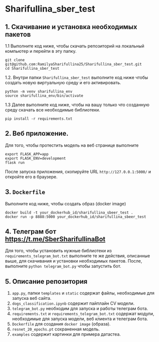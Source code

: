 # Sharifullina_sber_test

## 1. Скачивание и установка необходимых пакетов  

1.1 Выполните код ниже, чтобы скачать репозиторий на локальный компьютер и перейти в эту папку.
```
git clone git@github.com:RamilyaSharifullina25/Sharifullina_sber_test.git
cd Sharifullina_sber_test
```
1.2. Внутри папки ```Sharifullina_sber_test``` выполните код ниже чтобы создать новую виртуальную среду и его активировать.   
```
python -m venv sharifullina_env
source sharifullina_env/bin/activate
```
1.3 Далее выполните код ниже, чтобы на вашу только что созданную среду скачать все необходимые библиотеки.  
```
pip install -r requirements.txt
```
## 2. Веб приложение.  
Для того, чтобы протестить модель на веб странице выполните  
```
export FLASK_APP=app
export FLASK_ENV=development
flask run
```
После запуска приложения, скопируйте URL ```http://127.0.0.1:5000/``` и откройте его в браузере.   


## 3. ```Dockerfile```
Выполните код ниже, чтобы создать образ (docker image)   
```
docker build -t your_dockerhub_id/sharifullina_sbeer_test .
docker run -p 8888:5000 your_dockerhub_id/sharifullina_sbeer_test
```  

## 4. Телеграм бот https://t.me/SberSharifullinaBot

Для того, чтобы установить нужные библиотеки из ```requirements_telegram_bot.txt``` выполните те же действия, описанные выше, для скачивания и установки необходимых пакетов.  После, выполните ```python telegram_bot.py``` чтобы запустить бот.    

## 5. Описание репозитория  
1. ```app.py```, папки ```templates``` и ```static``` содержат файлы, необходимые для запуска веб сайта.  
2. ```dogs_classification.ipynb``` содержит пайплайн CV модели.
3. ```telegram_bot.py``` необходим для запуска и работы телеграм бота.  
4. ```requirements.txt``` и ```requirements_telegram_bot.txt```  содержат модули, необходимые для запуска модели, веб клиента и телеграм бота.  
5. ```Dockerfile``` для создания ```docker image``` (образа).  
6. ```resnet_20_epochs.pt``` сохраненная модель.  
7. ```examples``` содержит картинки для примера датастеа.  
